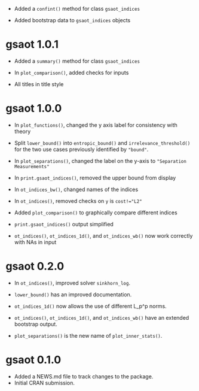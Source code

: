 * Added a `confint()` method for class `gsaot_indices`

* Added bootstrap data to `gsaot_indices` objects

# gsaot 1.0.1

* Added a `summary()` method for class `gsaot_indices`

* In `plot_comparison()`, added checks for inputs

* All titles in title style

# gsaot 1.0.0

* In `plot_functions()`, changed the y axis label for consistency with theory

* Split `lower_bound()` into `entropic_bound()` and `irrelevance_threshold()` for 
  the two use cases previously identified by `"bound"`.

* In `plot_separations()`, changed the label on the y-axis to `"Separation Measurements"`

* In `print.gsaot_indices()`, removed the upper bound from display

* In `ot_indices_bw()`, changed names of the indices

* In `ot_indices()`, removed checks on `y` is `cost!="L2"`

* Added `plot_comparison()` to graphically compare different indices

* `print.gsaot_indices()` output simplified 

* `ot_indices()`, `ot_indices_1d()`, and `ot_indices_wb()` now work correctly with NAs in input

# gsaot 0.2.0

* In `ot_indices()`, improved solver `sinkhorn_log`.

* `lower_bound()` has an improved documentation.

* `ot_indices_1d()` now allows the use of different L_p^p norms.

* `ot_indices()`, `ot_indices_1d()`, and `ot_indices_wb()` have an extended bootstrap output.

* `plot_separations()` is the new name of `plot_inner_stats()`.

# gsaot 0.1.0

* Added a NEWS.md file to track changes to the package.
* Initial CRAN submission.

